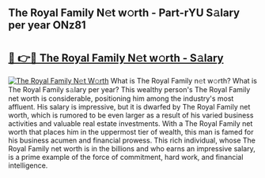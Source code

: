 ## The Royal Family N𝚎t w𝚘rth - Part-rYU S𝚊lary per year ONz81

# <h2><a href="http://gc4cyo.nevu.top/?p=The+Royal+Family">🔗 👉🔴 The Royal Family N𝚎t w𝚘rth - S𝚊lary</a></h2>

[![The Royal Family N𝚎t W𝚘rth](https://i.imgur.com/Oavwk0R.jpeg)](http://gc4cyo.nevu.top/?p=The+Royal+Family)
What is The Royal Family n𝚎t w𝚘rth? What is The Royal Family s𝚊lary per year?
This wealthy person's The Royal Family net worth is considerable, positioning him among the industry's most affluent. His salary is impressive, but it is dwarfed by The Royal Family net worth, which is rumored to be even larger as a result of his varied business activities and valuable real estate investments. With a The Royal Family net worth that places him in the uppermost tier of wealth, this man is famed for his business acumen and financial prowess. This rich individual, whose The Royal Family net worth is in the billions and who earns an impressive salary, is a prime example of the force of commitment, hard work, and financial intelligence.
